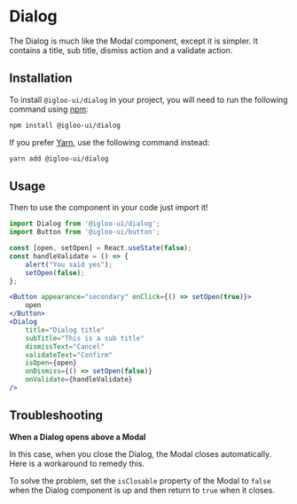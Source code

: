 # Dialog

The Dialog is much like the Modal component, except it is simpler. It contains a title, sub title, dismiss action and a validate action.

<Example is="custom" />

<ReferenceLinks is="custom" />

## Installation

To install `@igloo-ui/dialog` in your project, you will need to run the following command using [npm](https://www.npmjs.com/):

```bash
npm install @igloo-ui/dialog
```

If you prefer [Yarn](https://classic.yarnpkg.com/en/), use the following command instead:

```bash
yarn add @igloo-ui/dialog
```

## Usage

Then to use the component in your code just import it!

```jsx
import Dialog from '@igloo-ui/dialog';
import Button from '@igloo-ui/button';

const [open, setOpen] = React.useState(false);
const handleValidate = () => {
    alert("You said yes");
    setOpen(false);
};

<Button appearance="secondary" onClick={() => setOpen(true)}>
    open
</Button>
<Dialog
    title="Dialog title"
    subTitle="This is a sub title"
    dismissText="Cancel"
    validateText="Confirm"
    isOpen={open}
    onDismiss={() => setOpen(false)}
    onValidate={handleValidate}
/>
```

## Troubleshooting

**When a Dialog opens above a Modal**

In this case, when you close the Dialog, the Modal closes automatically. Here is a workaround to remedy this.

To solve the problem, set the `isClosable` property of the Modal to `false` when the Dialog component is up and then return to `true` when it closes.
